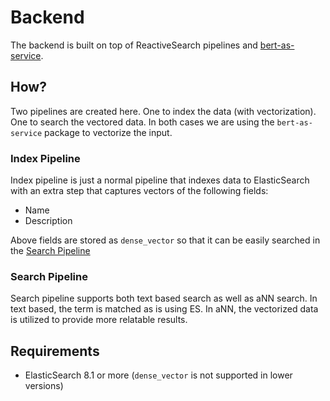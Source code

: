 # Backend

The backend is built on top of ReactiveSearch pipelines and [bert-as-service](https://github.com/hanxiao/bert-as-service).

## How?

Two pipelines are created here. One to index the data (with vectorization). One to search the vectored data. In both cases we are using the `bert-as-service` package to vectorize the input.

### Index Pipeline

Index pipeline is just a normal pipeline that indexes data to ElasticSearch with an extra step that captures vectors of the following fields:

- Name
- Description

Above fields are stored as `dense_vector` so that it can be easily searched in the [Search Pipeline](#search-pipeline)

### Search Pipeline

Search pipeline supports both text based search as well as aNN search. In text based, the term is matched as is using ES. In aNN, the vectorized data is utilized to provide more relatable results.

## Requirements

- ElasticSearch 8.1 or more (`dense_vector` is not supported in lower versions)
